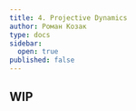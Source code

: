 ```yaml
---
title: 4. Projective Dynamics
author: Роман Козак
type: docs
sidebar:
  open: true
published: false
---
```

## WIP 